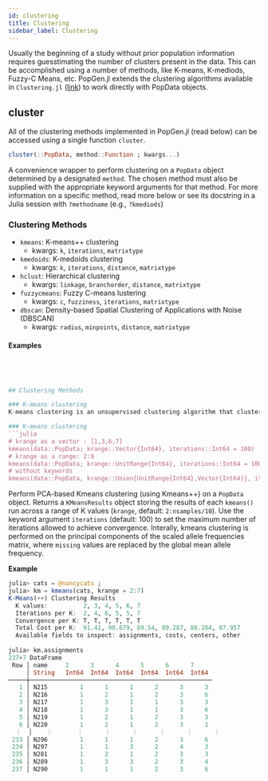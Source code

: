 ```yaml
---
id: clustering
title: Clustering
sidebar_label: Clustering
---
```


Usually the beginning of a study without prior population information requires guesstimating the number of clusters present in the data. This can be accomplished
using a number of methods, like K-means, K-mediods, Fuzzy-C Means, etc. PopGen.jl
extends the clustering algorithms available in `Clustering.jl` ([link](https://github.com/JuliaStats/Clustering.jl)) to work directly with PopData objects.

## cluster
All of the clustering methods implemented in PopGen.jl (read below) can be accessed using a single function `cluster`.
```julia
cluster(::PopData, method::Function ; kwargs...)
```
A convenience wrapper to perform clustering on a `PopData` object determined by a designated `method`. The
chosen method must also be supplied with the appropriate keyword arguments for that method. For more information on 
a specific method, read more below or see its docstring in a Julia session with `?methodname` (e.g., `?kmediods`)

### Clustering Methods
- `kmeans`: K-means++ clustering
  - kwargs: `k`, `iterations`, `matrixtype`
- `kmedoids`: K-medoids clustering
  - kwargs: `k`, `iterations`, `distance`, `matrixtype`
- `hclust`: Hierarchical clustering
  - kwargs: `linkage`, `branchorder`, `distance`, `matrixtype`
- `fuzzycmeans`: Fuzzy C-means lustering
  - kwargs: `c`, `fuzziness`, `iterations`, `matrixtype`
- `dbscan`: Density-based Spatial Clustering of Applications with Noise (DBSCAN)
  - kwargs: `radius`, `minpoints`, `distance`, `matrixtype`

#### Examples
```julia




## Clustering Methods

### K-means clustering
K-means clustering is an unsupervised clustering algorithm that clusters data based on similarity. The Clustering.jl/PopGen.jl implementation of K-means clustering uses the K-means ++ algorithm ([Arthur & Vassilvitskii 2007](http://ilpubs.stanford.edu:8090/778/1/2006-13.pdf)).

### K-means clustering
```julia
# krange as a vector : [1,3,6,7]
kmeans(data::PopData; krange::Vector{Int64}, iterations::Int64 = 100)
# krange as a range: 2:9
kmeans(data::PopData; krange::UnitRange{Int64}, iterations::Int64 = 100)
# without keywords
kmeans(data::PopData, krange::Union{UnitRange{Int64},Vector{Int64}}, iterations::Int64 = 100)
```

Perform PCA-based Kmeans clustering (using Kmeans++) on a `PopData` object. Returns a `KMeansResults`
object storing the results of each `kmeans()` run across a range of K values (`krange`, default: `2:nsamples/10`).
Use the keyword argument `iterations` (default: 100) to set the maximum number of iterations allowed to
achieve convergence. Interally, kmeans clustering is performed on the principal components of the scaled allele frequencies 
matrix, where `missing` values are replaced by the global mean allele frequency.

**Example**
```julia
julia> cats = @nancycats ;
julia> km = kmeans(cats, krange = 2:7)
K-Means(++) Clustering Results
  K values:          2, 3, 4, 5, 6, 7
  Iterations per K:  2, 4, 6, 5, 5, 7
  Convergence per K: T, T, T, T, T, T
  Total Cost per K:  91.41, 90.679, 89.54, 89.287, 88.284, 87.957
  Available fields to inspect: assignments, costs, centers, other
  
julia> km.assignments
237×7 DataFrame
 Row │ name     2      3      4      5      6      7     
     │ String   Int64  Int64  Int64  Int64  Int64  Int64
─────┼───────────────────────────────────────────────────
   1 │ N215         1      1      1      2      3      3
   2 │ N216         1      2      1      2      3      6
   3 │ N217         1      3      1      1      3      3
   4 │ N218         1      3      1      1      3      6
   5 │ N219         1      2      1      2      3      3
   6 │ N220         1      2      1      2      3      1
  ⋮  │    ⋮       ⋮      ⋮      ⋮      ⋮      ⋮      ⋮
 233 │ N296         1      1      1      2      3      6
 234 │ N297         1      1      3      2      4      3
 235 │ N281         1      2      1      2      3      3
 236 │ N289         1      3      3      2      3      4
 237 │ N290         1      1      1      2      3      6
```     

